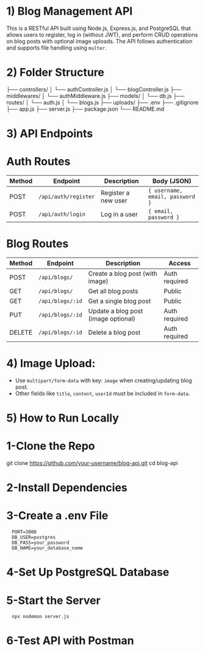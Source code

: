 # 1) Blog Management API

This is a RESTful API built using Node.js, Express.js, and PostgreSQL that allows users to register, log in (without JWT), and perform CRUD 
operations on blog posts with optional image uploads. The API follows authentication and supports file handling using `multer`.

# 2) Folder Structure
├── controllers/
│ └── authController.js
│ └── blogController.js
├── middlewares/
│ └── authMiddleware.js
├── models/
│ └── db.js
├── routes/
│ └── auth.js
│ └── blogs.js
├── uploads/
├── .env
├── .gitignore
├── app.js
├── server.js
├── package.json
└── README.md

# 3) API Endpoints

 # Auth Routes
| Method | Endpoint           | Description               | Body (JSON)                    |
|--------|--------------------|---------------------------|--------------------------------|
| POST   | `/api/auth/register` | Register a new user       | `{ username, email, password }`|
| POST   | `/api/auth/login`    | Log in a user             | `{ email, password }`          |

# Blog Routes
| Method | Endpoint           | Description                         | Access       |
|--------|--------------------|-------------------------------------|--------------|
| POST   | `/api/blogs/`       | Create a blog post (with image)     | Auth required |
| GET    | `/api/blogs/`       | Get all blog posts                  | Public        |
| GET    | `/api/blogs/:id`    | Get a single blog post              | Public        |
| PUT    | `/api/blogs/:id`    | Update a blog post (image optional) | Auth required |
| DELETE | `/api/blogs/:id`    | Delete a blog post                  | Auth required |

# 4) Image Upload:
- Use `multipart/form-data` with key: `image` when creating/updating blog post.
- Other fields like `title`, `content`, `userId` must be included in `form-data`.

# 5) How to Run Locally

# 1-Clone the Repo
git clone https://github.com/your-username/blog-api.git
cd blog-api
# 2-Install Dependencies
# 3-Create a .env File
      PORT=3000
      DB_USER=postgres
      DB_PASS=your_password
      DB_NAME=your_database_name

# 4-Set Up PostgreSQL Database
# 5-Start the Server
      npx nodemon server.js
# 6-Test API with Postman

